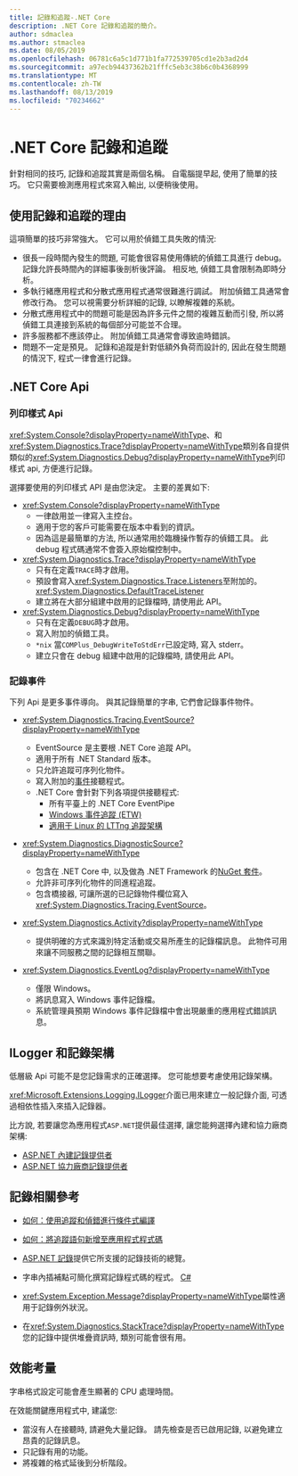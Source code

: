 ```yaml
---
title: 記錄和追蹤-.NET Core
description: .NET Core 記錄和追蹤的簡介。
author: sdmaclea
ms.author: stmaclea
ms.date: 08/05/2019
ms.openlocfilehash: 06781c6a5c1d771b1fa772539705cd1e2b3ad2d4
ms.sourcegitcommit: a97ecb94437362b21fffc5eb3c38b6c0b4368999
ms.translationtype: MT
ms.contentlocale: zh-TW
ms.lasthandoff: 08/13/2019
ms.locfileid: "70234662"
---
```

# <a name="net-core-logging-and-tracing"></a>.NET Core 記錄和追蹤

針對相同的技巧, 記錄和追蹤其實是兩個名稱。 自電腦提早起, 使用了簡單的技巧。 它只需要檢測應用程式來寫入輸出, 以便稍後使用。

## <a name="reasons-to-use-logging-and-tracing"></a>使用記錄和追蹤的理由

這項簡單的技巧非常強大。 它可以用於偵錯工具失敗的情況:

- 很長一段時間內發生的問題, 可能會很容易使用傳統的偵錯工具進行 debug。 記錄允許長時間內的詳細事後剖析後評論。 相反地, 偵錯工具會限制為即時分析。
- 多執行緒應用程式和分散式應用程式通常很難進行調試。  附加偵錯工具通常會修改行為。 您可以視需要分析詳細的記錄, 以瞭解複雜的系統。
- 分散式應用程式中的問題可能是因為許多元件之間的複雜互動而引發, 所以將偵錯工具連接到系統的每個部分可能並不合理。
- 許多服務都不應該停止。 附加偵錯工具通常會導致逾時錯誤。
- 問題不一定是預見。 記錄和追蹤是針對低額外負荷而設計的, 因此在發生問題的情況下, 程式一律會進行記錄。

## <a name="net-core-apis"></a>.NET Core Api

### <a name="print-style-apis"></a>列印樣式 Api

<xref:System.Console?displayProperty=nameWithType>、和<xref:System.Diagnostics.Trace?displayProperty=nameWithType>類別各自提供類似的<xref:System.Diagnostics.Debug?displayProperty=nameWithType>列印樣式 api, 方便進行記錄。

選擇要使用的列印樣式 API 是由您決定。 主要的差異如下:
- <xref:System.Console?displayProperty=nameWithType>
  - 一律啟用並一律寫入主控台。
  - 適用于您的客戶可能需要在版本中看到的資訊。
  - 因為這是最簡單的方法, 所以通常用於臨機操作暫存的偵錯工具。 此 debug 程式碼通常不會簽入原始檔控制中。
- <xref:System.Diagnostics.Trace?displayProperty=nameWithType>
  - 只有在定義`TRACE`時才啟用。
  - 預設會寫入<xref:System.Diagnostics.Trace.Listeners>至附加的。 <xref:System.Diagnostics.DefaultTraceListener>
  - 建立將在大部分組建中啟用的記錄檔時, 請使用此 API。
- <xref:System.Diagnostics.Debug?displayProperty=nameWithType>
  - 只有在定義`DEBUG`時才啟用。
  - 寫入附加的偵錯工具。
  - `*nix` 當`COMPlus_DebugWriteToStdErr`已設定時, 寫入 stderr。
  - 建立只會在 debug 組建中啟用的記錄檔時, 請使用此 API。

### <a name="logging-events"></a>記錄事件

下列 Api 是更多事件導向。 與其記錄簡單的字串, 它們會記錄事件物件。

- <xref:System.Diagnostics.Tracing.EventSource?displayProperty=nameWithType>
  - EventSource 是主要根 .NET Core 追蹤 API。
  - 適用于所有 .NET Standard 版本。
  - 只允許追蹤可序列化物件。
  - 寫入附加的[事件](xref:System.Diagnostics.Tracing.EventListener)接聽程式。
  - .NET Core 會針對下列各項提供接聽程式:
    - 所有平臺上的 .NET Core EventPipe
    - [Windows 事件追蹤 (ETW)](/windows/win32/etw/event-tracing-portal)
    - [適用于 Linux 的 LTTng 追蹤架構](https://lttng.org/)

- <xref:System.Diagnostics.DiagnosticSource?displayProperty=nameWithType>
  - 包含在 .NET Core 中, 以及做為 .NET Framework 的[NuGet 套件](https://www.nuget.org/packages/System.Diagnostics.DiagnosticSource)。
  - 允許非可序列化物件的同進程追蹤。
  - 包含橋接器, 可讓所選的已記錄物件欄位寫入<xref:System.Diagnostics.Tracing.EventSource>。

- <xref:System.Diagnostics.Activity?displayProperty=nameWithType>
  - 提供明確的方式來識別特定活動或交易所產生的記錄檔訊息。 此物件可用來讓不同服務之間的記錄相互關聯。

- <xref:System.Diagnostics.EventLog?displayProperty=nameWithType>
  - 僅限 Windows。
  - 將訊息寫入 Windows 事件記錄檔。
  - 系統管理員預期 Windows 事件記錄檔中會出現嚴重的應用程式錯誤訊息。

## <a name="ilogger-and-logging-frameworks"></a>ILogger 和記錄架構

低層級 Api 可能不是您記錄需求的正確選擇。 您可能想要考慮使用記錄架構。

<xref:Microsoft.Extensions.Logging.ILogger>介面已用來建立一般記錄介面, 可透過相依性插入來插入記錄器。

比方說, 若要讓您為應用程式`ASP.NET`提供最佳選擇, 讓您能夠選擇內建和協力廠商架構:
- [ASP.NET 內建記錄提供者](/aspnet/core/fundamentals/logging/#built-in-logging-providers)
- [ASP.NET 協力廠商記錄提供者](/aspnet/core/fundamentals/logging/#third-party-logging-providers)

## <a name="logging-related-references"></a>記錄相關參考

- [如何：使用追蹤和偵錯進行條件式編譯](../../framework/debug-trace-profile/how-to-compile-conditionally-with-trace-and-debug.md)

- [如何：將追蹤語句新增至應用程式程式碼](../../framework/debug-trace-profile/how-to-add-trace-statements-to-application-code.md)

- [ASP.NET 記錄](/aspnet/core/fundamentals/logging)提供它所支援的記錄技術的總覽。

- 字串內插補點可簡化撰寫記錄程式碼的程式。 [ C# ](../../csharp/language-reference/tokens/interpolated.md)

- <xref:System.Exception.Message?displayProperty=nameWithType>屬性適用于記錄例外狀況。

- 在<xref:System.Diagnostics.StackTrace?displayProperty=nameWithType>您的記錄中提供堆疊資訊時, 類別可能會很有用。

## <a name="performance-considerations"></a>效能考量

字串格式設定可能會產生顯著的 CPU 處理時間。

在效能關鍵應用程式中, 建議您:
- 當沒有人在接聽時, 請避免大量記錄。 請先檢查是否已啟用記錄, 以避免建立昂貴的記錄訊息。
- 只記錄有用的功能。
- 將複雜的格式延後到分析階段。
